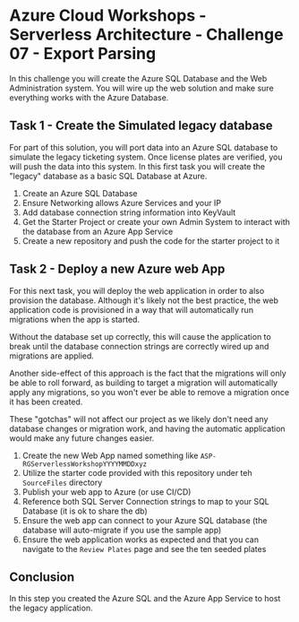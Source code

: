 # Azure Cloud Workshops - Serverless Architecture - Challenge 07 - Export Parsing

In this challenge you will create the Azure SQL Database and the Web Administration system. You will wire up the web solution and make sure everything works with the Azure Database.

## Task 1 - Create the Simulated legacy database

For part of this solution, you will port data into an Azure SQL database to simulate the legacy ticketing system. Once license plates are verified, you will push the data into this system. In this first task you will create the "legacy" database as a basic SQL Database at Azure.

1. Create an Azure SQL Database
1. Ensure Networking allows Azure Services and your IP
1. Add database connection string information into KeyVault
1. Get the Starter Project or create your own Admin System to interact with the database from an Azure App Service
1. Create a new repository and push the code for the starter project to it

## Task 2 - Deploy a new Azure web App

For this next task, you will deploy the web application in order to also provision the database.  Although it's likely not the best practice, the web application code is provisioned in a way that will automatically run migrations when the app is started.  

Without the database set up correctly, this will cause the application to break until the database connection strings are correctly wired up and migrations are applied. 

Another side-effect of this approach is the fact that the migrations will only be able to roll forward, as building to target a migration will automatically apply any migrations, so you won't ever be able to remove a migration once it has been created.  

These "gotchas" will not affect our project as we likely don't need any database changes or migration work, and having the automatic application would make any future changes easier.

1. Create the new Web App named something like `ASP-RGServerlessWorkshopYYYYMMDDxyz`  
1. Utilize the starter code provided with this repository under teh `SourceFiles` directory
1. Publish your web app to Azure (or use CI/CD)
1. Reference both SQL Server Connection strings to map to your SQL Database (it is ok to share the db)
1. Ensure the web app can connect to your Azure SQL database (the database will auto-migrate if you use the sample app)
1. Ensure the web application works as expected and that you can navigate to the `Review Plates` page and see the ten seeded plates

## Conclusion

In this step you created the Azure SQL and the Azure App Service to host the legacy application. 